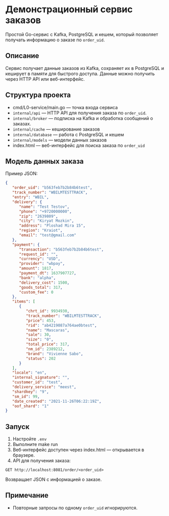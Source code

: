 # Демонстрационный сервис заказов

Простой Go-сервис с Kafka, PostgreSQL и кешем, который позволяет получать информацию о заказе по `order_uid`.

## Описание

Сервис получает данные заказов из Kafka, сохраняет их в PostgreSQL и кеширует в памяти для быстрого доступа. Данные можно получить через HTTP API или веб-интерфейс.

## Структура проекта

- cmd/L0-service/main.go — точка входа сервиса
- `internal/api` — HTTP API для получения заказа по `order_uid`.  
- `internal/broker` — подписка на Kafka и обработка сообщений о заказах.  
- `internal/cache` — кеширование заказов
- `internal/database` — работа с PostgreSQL и кешем
- `internal/models` — модели данных заказов
- index.html — веб-интерфейс для поиска заказа по `order_uid`

## Модель данных заказа

Пример JSON:

```json
{
   "order_uid": "b563feb7b2b84b6test",
   "track_number": "WBILMTESTTRACK",
   "entry": "WBIL",
   "delivery": {
      "name": "Test Testov",
      "phone": "+9720000000",
      "zip": "2639809",
      "city": "Kiryat Mozkin",
      "address": "Ploshad Mira 15",
      "region": "Kraiot",
      "email": "test@gmail.com"
   },
   "payment": {
      "transaction": "b563feb7b2b84b6test",
      "request_id": "",
      "currency": "USD",
      "provider": "wbpay",
      "amount": 1817,
      "payment_dt": 1637907727,
      "bank": "alpha",
      "delivery_cost": 1500,
      "goods_total": 317,
      "custom_fee": 0
   },
   "items": [
      {
         "chrt_id": 9934930,
         "track_number": "WBILMTESTTRACK",
         "price": 453,
         "rid": "ab4219087a764ae0btest",
         "name": "Mascaras",
         "sale": 30,
         "size": "0",
         "total_price": 317,
         "nm_id": 2389212,
         "brand": "Vivienne Sabo",
         "status": 202
      }
   ],
   "locale": "en",
   "internal_signature": "",
   "customer_id": "test",
   "delivery_service": "meest",
   "shardkey": "9",
   "sm_id": 99,
   "date_created": "2021-11-26T06:22:19Z",
   "oof_shard": "1"
}
```

## Запуск

1. Настройте `.env` 
2. Выполните make run
3. Веб-интерфейс доступен через index.html — открывается в браузере.
4. API для получения заказа:

```
GET http://localhost:8081/order/<order_uid>
```

Возвращает JSON с информацией о заказе.

## Примечание

- Повторные запросы по одному `order_uid` игнорируются.
